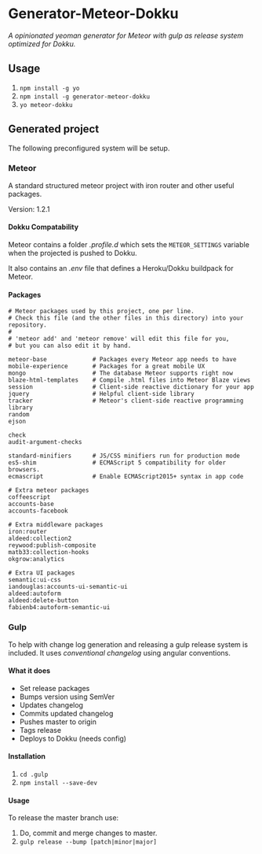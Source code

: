 # Generator-Meteor-Dokku
*A opinionated yeoman generator for Meteor with gulp as release system optimized for Dokku.*

## Usage
1. ```npm install -g yo```
2. ```npm install -g generator-meteor-dokku```
3. ```yo meteor-dokku```

## Generated project
The following preconfigured system will be setup.

### Meteor
A standard structured meteor project with iron router and other useful packages.

Version: 1.2.1

#### Dokku Compatability
Meteor contains a folder *.profile.d* which sets the ```METEOR_SETTINGS``` variable when the projected is pushed to Dokku.

It also contains an *.env* file that defines a Heroku/Dokku buildpack for Meteor.

#### Packages
```
# Meteor packages used by this project, one per line.
# Check this file (and the other files in this directory) into your repository.
#
# 'meteor add' and 'meteor remove' will edit this file for you,
# but you can also edit it by hand.

meteor-base             # Packages every Meteor app needs to have
mobile-experience       # Packages for a great mobile UX
mongo                   # The database Meteor supports right now
blaze-html-templates    # Compile .html files into Meteor Blaze views
session                 # Client-side reactive dictionary for your app
jquery                  # Helpful client-side library
tracker                 # Meteor's client-side reactive programming library
random
ejson

check
audit-argument-checks

standard-minifiers      # JS/CSS minifiers run for production mode
es5-shim                # ECMAScript 5 compatibility for older browsers.
ecmascript              # Enable ECMAScript2015+ syntax in app code

# Extra meteor packages
coffeescript
accounts-base
accounts-facebook

# Extra middleware packages
iron:router
aldeed:collection2
reywood:publish-composite
matb33:collection-hooks
okgrow:analytics

# Extra UI packages
semantic:ui-css
iandouglas:accounts-ui-semantic-ui
aldeed:autoform
aldeed:delete-button
fabienb4:autoform-semantic-ui
```

### Gulp
To help with change log generation and releasing a gulp release system is included. It uses *conventional changelog* using angular conventions.

#### What it does
* Set release packages
* Bumps version using SemVer
* Updates changelog
* Commits updated changelog
* Pushes master to origin
* Tags release
* Deploys to Dokku (needs config)

#### Installation
1. ```cd .gulp```
2. ```npm install --save-dev```

#### Usage
To release the master branch use:

1. Do, commit and merge changes to master.
2. ```gulp release --bump [patch|minor|major]```
